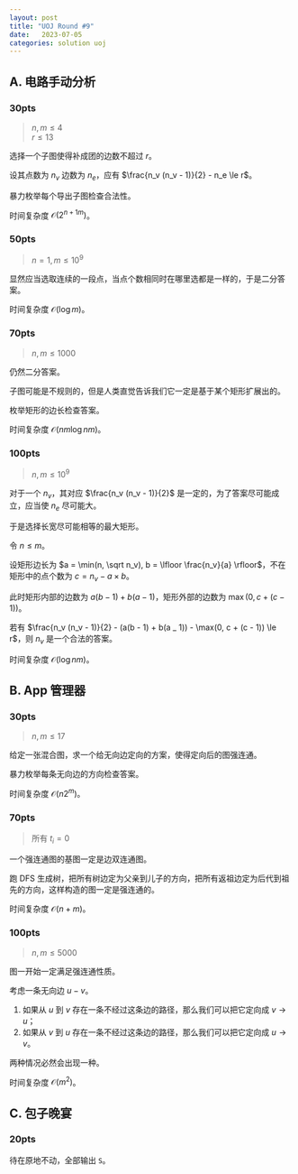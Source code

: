 ```yaml
---
layout: post
title: "UOJ Round #9"
date:   2023-07-05
categories: solution uoj
---
```


## A. 电路手动分析

### 30pts

>   $n, m \le 4$  
>   $r \le 13$

选择一个子图使得补成团的边数不超过 $r$。

设其点数为 $n_v$ 边数为 $n_e$，应有 $\frac{n_v (n_v - 1)}{2} - n_e \le r$。

暴力枚举每个导出子图检查合法性。

时间复杂度 $\mathcal O(2^{n + 1m})$。

### 50pts

>   $n = 1, m \le 10^9$

显然应当选取连续的一段点，当点个数相同时在哪里选都是一样的，于是二分答案。

时间复杂度 $\mathcal O(\log m)$。

### 70pts

>   $n, m \le 1000$

仍然二分答案。

子图可能是不规则的，但是人类直觉告诉我们它一定是基于某个矩形扩展出的。

枚举矩形的边长检查答案。

时间复杂度 $\mathcal O(n m \log nm)$。

### 100pts

>   $n, m \le 10^9$

对于一个 $n_v$，其对应 $\frac{n_v (n_v - 1)}{2}$ 是一定的，为了答案尽可能成立，应当使 $n_e$ 尽可能大。

于是选择长宽尽可能相等的最大矩形。

令 $n \le m$。

设矩形边长为 $a = \min(n, \sqrt n_v), b = \lfloor \frac{n_v}{a} \rfloor$，不在矩形中的点个数为 $c = n_v - a \times b$。

此时矩形内部的边数为 $a(b - 1) + b(a - 1)$，矩形外部的边数为 $\max(0, c + (c - 1))$。

若有 $\frac{n_v (n_v - 1)}{2} - (a(b - 1) + b(a _ 1)) - \max(0, c + (c - 1)) \le r$，则 $n_v$ 是一个合法的答案。

时间复杂度 $\mathcal O(\log nm)$。

## B. App 管理器

### 30pts

>   $n, m \le 17$

给定一张混合图，求一个给无向边定向的方案，使得定向后的图强连通。

暴力枚举每条无向边的方向检查答案。

时间复杂度 $\mathcal O(n 2^m)$。

### 70pts

>   所有 $t_i = 0$

一个强连通图的基图一定是边双连通图。

跑 DFS 生成树，把所有树边定为父亲到儿子的方向，把所有返祖边定为后代到祖先的方向，这样构造的图一定是强连通的。

时间复杂度 $\mathcal O(n + m)$。

### 100pts

>   $n, m \le 5000$  

图一开始一定满足强连通性质。

考虑一条无向边 $u - v$。

1.  如果从 $u$ 到 $v$ 存在一条不经过这条边的路径，那么我们可以把它定向成 $v \rightarrow u$；
2.  如果从 $v$ 到 $u$ 存在一条不经过这条边的路径，那么我们可以把它定向成 $u \rightarrow v$。

两种情况必然会出现一种。

时间复杂度 $\mathcal O(m^2)$。

## C. 包子晚宴

### 20pts

待在原地不动，全部输出 `S`。